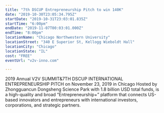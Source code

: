 ```yaml
---
title: "7th DSCUP Entrepreneurship Pitch to win 140K"
date: "2019-10-30T23:05:34.795Z"
startDate: "2019-10-31T23:03:01.835Z"
startTime: "6:00pm"
endDate: "2019-11-07T00:03:01.000Z"
endTime: "8:00pm"
locationName: "Chicago Northwestern University"
locationStreet: "340 E Superior St, Kellogg Wieboldt Hall"
locationCity: "Chicago"
locationState: "IL"
cost: "FREE"
eventUrl: "v2v-inno.com"

---
```


2019 Annual V2V SUMMIT&7TH DSCUP  INTERNATIONAL ENTREPRENEURSHIP PITCH on November 23, 2019 in Chicago Hosted by Zhongguancun Dongsheng Science Park with 1.8 billion USD total funds, is a high-quality and broad “Entrepreneurship+” platform that connects US-based innovators and entrepreneurs with international investors, corporations, and strategic partners.


